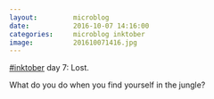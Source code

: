 ```yaml
---
layout:         microblog
date:           2016-10-07 14:16:00
categories:     microblog inktober
image:          201610071416.jpg
---
```

[#inktober](/categories/inktober) day 7: Lost.

What do you do when you find yourself in the jungle?
